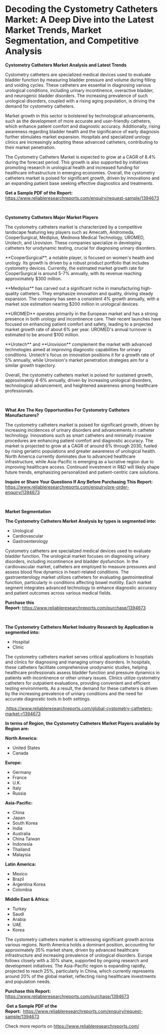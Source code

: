 <p><h1>Decoding the Cystometry Catheters Market: A Deep Dive into the Latest Market Trends, Market Segmentation, and Competitive Analysis</h1></p><p><strong>Cystometry Catheters Market Analysis and Latest Trends</strong></p>
<p><p>Cystometry catheters are specialized medical devices used to evaluate bladder function by measuring bladder pressure and volume during filling and voiding cycles. These catheters are essential in diagnosing various urological conditions, including urinary incontinence, overactive bladder, and neurogenic bladder disorders. The increasing prevalence of such urological disorders, coupled with a rising aging population, is driving the demand for cystometry catheters.</p><p>Market growth in this sector is bolstered by technological advancements, such as the development of more accurate and user-friendly catheters, which enhance patient comfort and diagnostic accuracy. Additionally, rising awareness regarding bladder health and the significance of early diagnosis further stimulates market expansion. Hospitals and specialized urology clinics are increasingly adopting these advanced catheters, contributing to their market penetration.</p><p>The Cystometry Catheters Market is expected to grow at a CAGR of 8.4% during the forecast period. This growth is also supported by initiatives promoting research in urological health and increased funding for healthcare infrastructure in emerging economies. Overall, the cystometry catheters market is poised for significant growth, driven by innovations and an expanding patient base seeking effective diagnostics and treatments.</p></p>
<p><strong>Get a Sample PDF of the Report:&nbsp;</strong> <a href="https://www.reliableresearchreports.com/enquiry/request-sample/1394673?utm_campaign=2283&utm_medium=2&utm_source=Github&utm_content=ia&utm_term=22032025&utm_id=cystometry-catheters">https://www.reliableresearchreports.com/enquiry/request-sample/1394673</a></p>
<p>&nbsp;</p>
<p><strong>Cystometry Catheters Major Market Players</strong></p>
<p><p>The cystometry catheters market is characterized by a competitive landscape featuring key players such as Amecath, Andromeda, CooperSurgical, Mediplus, Mednova Medical Technology, UROMED, Urotech, and Urovision. These companies specialize in developing catheters for urodynamic testing, crucial for diagnosing urinary disorders.</p><p>**CooperSurgical**, a notable player, is focused on women's health and urology. Its growth is driven by a robust product portfolio that includes cystometry devices. Currently, the estimated market growth rate for CooperSurgical is around 5-7% annually, with its revenue reaching approximately $300 million.</p><p>**Mediplus** has carved out a significant niche in manufacturing high-quality catheters. They emphasize innovation and quality, driving steady expansion. The company has seen a consistent 4% growth annually, with a market size estimation nearing $200 million in urological devices.</p><p>**UROMED** operates primarily in the European market and has a strong presence in both urology and incontinence care. Their recent launches have focused on enhancing patient comfort and safety, leading to a projected market growth rate of about 6% per year. UROMED's annual turnover is estimated to be around $100 million.</p><p>**Urotech** and **Urovision** complement the market with advanced technologies aimed at improving diagnostic capabilities for urinary conditions. Urotech's focus on innovation positions it for a growth rate of 5% annually, while Urovision's market penetration strategies aim for a similar growth trajectory.</p><p>Overall, the cystometry catheters market is poised for sustained growth, approximately 4-6% annually, driven by increasing urological disorders, technological advancement, and heightened awareness among healthcare professionals.</p></p>
<p>&nbsp;</p>
<p><strong>What Are The Key Opportunities For Cystometry Catheters Manufacturers?</strong></p>
<p><p>The cystometry catheters market is poised for significant growth, driven by increasing incidences of urinary disorders and advancements in catheter technology. Innovations such as smart catheters and minimally invasive procedures are enhancing patient comfort and diagnostic accuracy. The market is projected to grow at a CAGR of around 6% through 2030, fueled by rising geriatric populations and greater awareness of urological health. North America currently dominates due to advanced healthcare infrastructure, while Asia-Pacific is emerging as a lucrative region due to improving healthcare access. Continued investment in R&D will likely shape future trends, emphasizing personalized and patient-centric care solutions.</p></p>
<p><strong>Inquire or Share Your Questions If Any Before Purchasing This Report:</strong> <a href="https://www.reliableresearchreports.com/enquiry/pre-order-enquiry/1394673?utm_campaign=2283&utm_medium=2&utm_source=Github&utm_content=ia&utm_term=22032025&utm_id=cystometry-catheters">https://www.reliableresearchreports.com/enquiry/pre-order-enquiry/1394673</a></p>
<p>&nbsp;</p>
<p><strong>Market Segmentation</strong></p>
<p><strong>The Cystometry Catheters Market Analysis by types is segmented into:</strong></p>
<p><ul><li>Urological</li><li>Cardiovascular</li><li>Gastroenterology</li></ul></p>
<p><p>Cystometry catheters are specialized medical devices used to evaluate bladder function. The urological market focuses on diagnosing urinary disorders, including incontinence and bladder dysfunction. In the cardiovascular market, catheters are employed to measure pressures and assess blood flow dynamics in heart-related conditions. The gastroenterology market utilizes catheters for evaluating gastrointestinal function, particularly in conditions affecting bowel motility. Each market segment integrates advanced technology to enhance diagnostic accuracy and patient outcomes across various medical fields.</p></p>
<p><strong>Purchase this Report:&nbsp;</strong><a href="https://www.reliableresearchreports.com/purchase/1394673?utm_campaign=2283&utm_medium=2&utm_source=Github&utm_content=ia&utm_term=22032025&utm_id=cystometry-catheters">https://www.reliableresearchreports.com/purchase/1394673</a></p>
<p>&nbsp;</p>
<p><strong>The Cystometry Catheters Market Industry Research by Application is segmented into:</strong></p>
<p><ul><li>Hospital</li><li>Clinic</li></ul></p>
<p><p>The cystometry catheters market serves critical applications in hospitals and clinics for diagnosing and managing urinary disorders. In hospitals, these catheters facilitate comprehensive urodynamic studies, helping healthcare professionals assess bladder function and pressure dynamics in patients with incontinence or other urinary issues. Clinics utilize cystometry catheters for outpatient evaluations, providing convenient and efficient testing environments. As a result, the demand for these catheters is driven by the increasing prevalence of urinary conditions and the need for accurate diagnostic tools in both settings.</p></p>
<p><a href="https://www.reliableresearchreports.com/global-cystometry-catheters-market-r1394673?utm_campaign=2283&utm_medium=2&utm_source=Github&utm_content=ia&utm_term=22032025&utm_id=cystometry-catheters">&nbsp;https://www.reliableresearchreports.com/global-cystometry-catheters-market-r1394673</a></p>
<p><strong>In terms of Region, the Cystometry Catheters Market Players available by Region are:</strong></p>
<p>
    <p> <strong> North America: </strong>
        <ul>
            <li>United States</li>
            <li>Canada</li>
        </ul>
        </p> 
    <p> <strong> Europe: </strong>
        <ul>
            <li>Germany</li>
            <li>France</li>
            <li>U.K.</li>
            <li>Italy</li>
            <li>Russia</li>
        </ul>
        </p> 
    <p> <strong> Asia-Pacific: </strong>
        <ul>
            <li>China</li>
            <li>Japan</li>
            <li>South Korea</li>
            <li>India</li>
            <li>Australia</li>
            <li>China Taiwan</li>
            <li>Indonesia</li>
            <li>Thailand</li>
            <li>Malaysia</li>
        </ul>
        </p> 
    <p> <strong> Latin America: </strong>
        <ul>
            <li>Mexico</li>
            <li>Brazil</li>
            <li>Argentina Korea</li>
            <li>Colombia</li>
        </ul>
        </p> 
    <p> <strong> Middle East & Africa: </strong>
        <ul>
            <li>Turkey</li>
            <li>Saudi</li>
            <li>Arabia</li>
            <li>UAE</li>
            <li>Korea</li>
        </ul>
    </p>
    </p>
<p><p>The cystometry catheters market is witnessing significant growth across various regions. North America holds a dominant position, accounting for approximately 35% market share, driven by advanced healthcare infrastructure and increasing prevalence of urological disorders. Europe follows closely with a 30% share, supported by ongoing research and development initiatives. The Asia-Pacific region is expanding rapidly, projected to reach 25%, particularly in China, which currently represents around 20% of the global market, reflecting rising healthcare investments and population needs.</p></p>
<p><strong>Purchase this Report: </strong><a href="https://www.reliableresearchreports.com/purchase/1394673?utm_campaign=2283&utm_medium=2&utm_source=Github&utm_content=ia&utm_term=22032025&utm_id=cystometry-catheters">https://www.reliableresearchreports.com/purchase/1394673</a></p>
<p>&nbsp;<strong>Get a Sample PDF of the Report:&nbsp;&nbsp;</strong><a href="https://www.reliableresearchreports.com/enquiry/request-sample/1394673?utm_campaign=2283&utm_medium=2&utm_source=Github&utm_content=ia&utm_term=22032025&utm_id=cystometry-catheters">https://www.reliableresearchreports.com/enquiry/request-sample/1394673</a></p>
<p><strong></strong></p>
<p>Check more reports on <a href="https://www.reliableresearchreports.com/?utm_campaign=2283&utm_medium=2&utm_source=Github&utm_content=ia&utm_term=22032025&utm_id=cystometry-catheters">https://www.reliableresearchreports.com/</a></p>